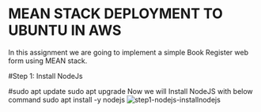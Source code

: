 # MEAN STACK DEPLOYMENT TO UBUNTU IN AWS
In this assignment we are going to implement a simple Book Register web form using MEAN stack.

#Step 1: Install NodeJs

#sudo apt update
sudo apt upgrade
Now we will Install NodeJS with below command
sudo apt install -y nodejs
     ![step1-nodejs-installnodejs](https://user-images.githubusercontent.com/83317716/128594139-57f45a68-fa71-42df-a47d-4a7d79b5cc45.JPG)

     
     


     
